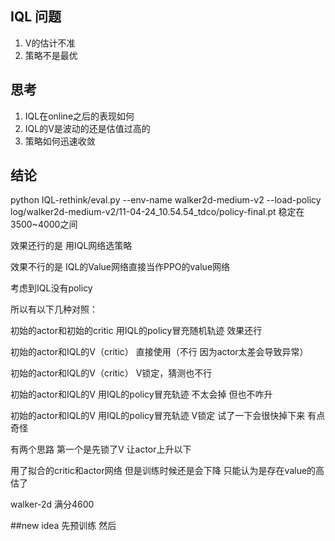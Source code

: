 ## IQL 问题

1. V的估计不准
2. 策略不是最优

## 思考
1. IQL在online之后的表现如何
2. IQL的V是波动的还是估值过高的
3. 策略如何迅速收敛

## 结论
python IQL-rethink/eval.py --env-name walker2d-medium-v2 --load-policy log/walker2d-medium-v2/11-04-24_10.54.54_tdco/policy-final.pt
稳定在3500~4000之间

效果还行的是 用IQL网络选策略

效果不行的是 IQL的Value网络直接当作PPO的value网络

考虑到IQL没有policy

所以有以下几种对照：


初始的actor和初始的critic 用IQL的policy冒充随机轨迹 效果还行


初始的actor和IQL的V（critic） 直接使用（不行 因为actor太差会导致异常）

初始的actor和IQL的V（critic） V锁定，猜测也不行

初始的actor和IQL的V 用IQL的policy冒充轨迹 不太会掉 但也不咋升

初始的actor和IQL的V 用IQL的policy冒充轨迹 V锁定 试了一下会很快掉下来 有点奇怪

有两个思路 第一个是先锁了V 让actor上升以下


用了拟合的critic和actor网络 但是训练时候还是会下降 只能认为是存在value的高估了

walker-2d 满分4600


##new idea
先预训练 然后
